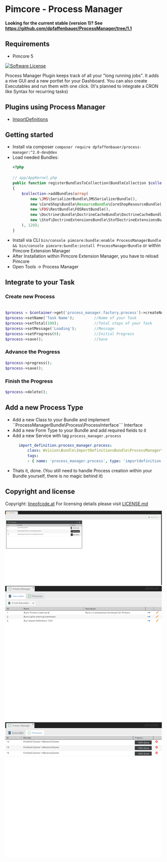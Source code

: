 # Pimcore - Process Manager

**Looking for the current stable (version 1)? See https://github.com/dpfaffenbauer/ProcessManager/tree/1.1**

## Requirements
 - Pimcore 5

[![Software License](https://img.shields.io/badge/license-GPLv3-brightgreen.svg?style=flat)](LICENSE.md)

Process Manager Plugin keeps track of all your "long running jobs". It adds a nive GUI and a new portlet for your Dashboard. You can also create Executables and run them with one click. (It's planned to integrate a CRON like Syntax for recurring tasks)

## Plugins using Process Manager

 - [ImportDefinitions](https://github.com/w-vision/ImportDefinitions)

## Getting started
 * Install via composer ```composer require dpfaffenbauer/process-manager:^2.0-dev@dev```
 * Load needed Bundles:
    ```php
    <?php

    // app/AppKernel.php
    public function registerBundlesToCollection(BundleCollection $collection)
    {
        $collection->addBundles(array(
            new \JMS\SerializerBundle\JMSSerializerBundle(),
            new \CoreShop\Bundle\ResourceBundle\CoreShopResourceBundle(),
            new \FOS\RestBundle\FOSRestBundle(),
            new \Doctrine\Bundle\DoctrineCacheBundle\DoctrineCacheBundle(),
            new \Stof\DoctrineExtensionsBundle\StofDoctrineExtensionsBundle()
        ), 120);
    }
    ```
 * Install via CLI ```bin/console pimcore:bundle:enable ProcessManagerBundle && bin/console pimcore:bundle:install ProcessManagerBundle``` or within Pimcore Extension Manager
 * After Installation within Pimcore Extension Manager, you have to reload Pimcore
 * Open Tools -> Process Manager

## Integrate to your Task

### Create new Process

```php

$process = $container->get('process_manager.factory.process')->createNew();
$process->setName('Task Name');         //Name of your Task
$process->setTotal(100);                //Total steps of your Task
$process->setMessage('Loading');        //Message
$process->setProgress(0);               //Initial Progress
$process->save();                       //Save
```

### Advance the Progress

```php
$process->progress();
$process->save();
```

### Finish the Progress

```php
$process->delete();
```

## Add a new Process Type
 * Add a new Class to your Bundle and implement ``ProcessManagerBundle\Process\ProcessInterface``` Interface
 * Add a new Form Type to your Bundle and add required fields to it
 * Add a new Service with tag ```process_manager.process```
  ```yml
        import_definition.process_manager.process:
            class: Wvision\Bundle\ImportDefinitionsBundle\ProcessManager\ImportDefinitionProcess
            tags:
            - { name: 'process_manager.process', type: 'importdefinition', form-type: 'Wvision\Bundle\ImportDefinitionsBundle\Form\Type\ProcessManager\ImportDefinitionsType' }
  ```
 * Thats it, done. (You still need to handle Process creation within your Bundle yourself, there is no magic behind it)


## Copyright and license 
Copyright: [lineofcode.at](http://www.lineofcode.at)
For licensing details please visit [LICENSE.md](LICENSE.md)

![Interface](docs/portlet.png)
![Interface](docs/executables.png)
![Interface](docs/panel.png)